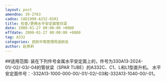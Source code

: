 ```yaml
---
layout: post
amendno: 39-2763
cadno: CAD1999-A332-01R1
title: 检查/更换水平安定面管状梁
date: 2000-01-27 00:00:00 +0800
effdate: 2000-01-27 00:00:00 +0800
tag: A332
categories: 民航中南管理局适航处
author: 赵燕莉
---
```


##适用范围:
装在下列件号金属水平安定面上的，件号为330A13-2024-01/-02/-03/-04的管状梁（SPAR TUBE）的A332C、C1、L和L1型直升机。
水平安定面件号：-332A13-1000-000-00/-01/-02/-03和-332A13-1040-00/-01。

